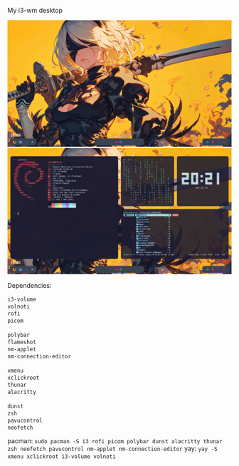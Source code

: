 My i3-wm desktop

![Scren1 screem2](https://github.com/SPEAKER02/widjeto/blob/main/imgs/Scren1.png)
![Scren2 screen2](https://github.com/SPEAKER02/widjeto/blob/main/imgs/Scren2.png)

Dependencies:
```
i3-volume
volnoti
rofi
picom

polybar
flameshot
nm-applet
nm-connection-editor

xmenu
xclickroot
thunar
alacritty

dunst
zsh
pavucontrol
neofetch
```

pacman:
```sudo pacman -S i3 rofi picom polybar dunst alacritty thunar zsh neofetch pavucontrol nm-applet nm-connection-editor```
yay:
```yay -S xmenu xclickroot i3-volume volnoti```
